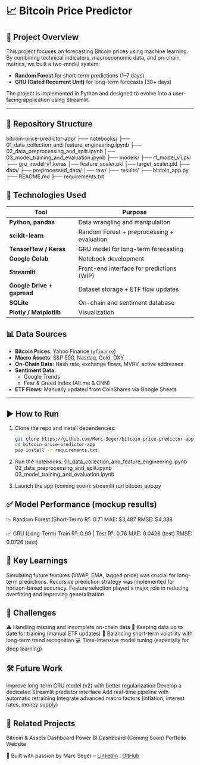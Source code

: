 # 📈 Bitcoin Price Predictor

## 🚀 Project Overview
This project focuses on forecasting Bitcoin prices using machine learning. By combining technical indicators, macroeconomic data, and on-chain metrics, we built a two-model system:

- **Random Forest** for short-term predictions (1–7 days)
- **GRU (Gated Recurrent Unit)** for long-term forecasts (30+ days)

The project is implemented in Python and designed to evolve into a user-facing application using Streamlit.

---

## 📂 Repository Structure
bitcoin-price-predictor-app/
├── notebooks/
   ├── 01_data_collection_and_feature_engineering.ipynb
   ├── 02_data_preprocessing_and_split.ipynb 
   │── 03_model_training_and_evaluation.ipynb 
├── models/
   ├── rf_model_v1.pkl
   ├── gru_model_v1.keras
   │── feature_scaler.pkl
   │── target_scaler.pkl 
├── data/
   ├── preprocessed_data/
   │── raw/ 
├── results/ 
├── bitcoin_app.py 
├── README.md
├── requirements.txt

## 🔧 Technologies Used

| Tool                       | Purpose                                    |
|----------------------------|--------------------------------------------|
| **Python, pandas**         | Data wrangling and manipulation            |
| **scikit-learn**           | Random Forest + preprocessing + evaluation |
| **TensorFlow / Keras**     | GRU model for long-term forecasting        |
| **Google Colab**           | Notebook development                       |
| **Streamlit**              | Front-end interface for predictions (WIP)  |
| **Google Drive + gspread** | Dataset storage + ETF flow updates         |
| **SQLite**                 | On-chain and sentiment database            |
| **Plotly / Matplotlib**    | Visualization                              |

## 📊 Data Sources

- **Bitcoin Prices**: Yahoo Finance (`yfinance`)
- **Macro Assets**: S&P 500, Nasdaq, Gold, DXY
- **On-Chain Data**: Hash rate, exchange flows, MVRV, active addresses
- **Sentiment Data**: 
  - Google Trends
  - Fear & Greed Index (Alt.me & CNN)
- **ETF Flows**: Manually updated from CoinShares via Google Sheets

---

## ▶️ How to Run

1. Clone the repo and install dependencies:
   ```bash
   git clone https://github.com/Marc-Seger/bitcoin-price-predictor-app.git
   cd bitcoin-price-predictor-app
   pip install -r requirements.txt

2. Run the notebooks:
   01_data_collection_and_feature_engineering.ipynb
   02_data_preprocessing_and_split.ipynb
   03_model_training_and_evaluation.ipynb

3. Launch the app (coming soon):
   streamlit run bitcoin_app.py

## ✅ Model Performance (mockup results)

📉 Random Forest (Short-Term)
R²: 0.71
MAE: $3,487
RMSE: $4,388

📈 GRU (Long-Term)
Train R²: 0.99 | Test R²: 0.76
MAE: 0.0428 (test)
RMSE: 0.0726 (test)

## 📌 Key Learnings

Simulating future features (VWAP, EMA, lagged price) was crucial for long-term predictions.
Recursive prediction strategy was implemented for horizon-based accuracy.
Feature selection played a major role in reducing overfitting and improving generalization.

## 🧩 Challenges

⚠️ Handling missing and incomplete on-chain data
🔄 Keeping data up to date for training (manual ETF updates)
🧠 Balancing short-term volatility with long-term trend recognition
💻 Time-intensive model tuning (especially for deep learning)

## 🛠️ Future Work

Improve long-term GRU model (v2) with better regularization
Develop a dedicated Streamlit predictor interface
Add real-time pipeline with automatic retraining
Integrate advanced macro factors (inflation, interest rates, money supply)

## 📁 Related Projects

Bitcoin & Assets Dashboard
Power BI Dashboard (Coming Soon)
Portfolio Website

🧠 Built with passion by Marc Seger – [Linkedin](https://www.linkedin.com/in/marc-seger/) . [GitHub](https://github.com/Marc-Seger)